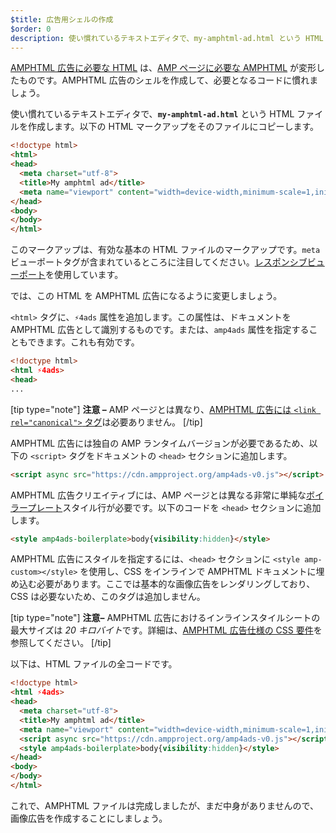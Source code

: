 ```yaml
---
$title: 広告用シェルの作成
$order: 0
description: 使い慣れているテキストエディタで、my-amphtml-ad.html という HTML ファイルを作成します。以下の HTML マークアップをそのファイルにコピーします。
---
```


[AMPHTML 広告に必要な HTML](../../../../documentation/guides-and-tutorials/learn/a4a_spec.md) は、[AMP ページに必要な AMPHTML](../../../../documentation/guides-and-tutorials/learn/spec/amphtml.md) が変形したものです。AMPHTML 広告のシェルを作成して、必要となるコードに慣れましょう。

使い慣れているテキストエディタで、**`my-amphtml-ad.html`** という HTML ファイルを作成します。以下の HTML マークアップをそのファイルにコピーします。

```html
<!doctype html>
<html>
<head>
  <meta charset="utf-8">
  <title>My amphtml ad</title>
  <meta name="viewport" content="width=device-width,minimum-scale=1,initial-scale=1">
</head>
<body>
</body>
</html>
```

このマークアップは、有効な基本の HTML ファイルのマークアップです。`meta` ビューポートタグが含まれているところに注目してください。[レスポンシブビューポート](../../../../documentation/guides-and-tutorials/develop/style_and_layout/responsive_design.md#controlling-the-viewport)を使用しています。

では、この HTML を AMPHTML 広告になるように変更しましょう。

`<html>` タグに、`⚡4ads` 属性を追加します。この属性は、ドキュメントを AMPHTML 広告として識別するものです。または、`amp4ads` 属性を指定することもできます。これも有効です。

```html
<!doctype html>
<html ⚡4ads>
<head>
...
```

[tip type="note"] **注意 –** AMP ページとは異なり、[AMPHTML 広告には `<link rel="canonical">` タグ](../../../../documentation/guides-and-tutorials/learn/a4a_spec.md#amphtml-ad-format-rules)は必要ありません。 [/tip]

AMPHTML 広告には独自の AMP ランタイムバージョンが必要であるため、以下の `<script>` タグをドキュメントの `<head>` セクションに追加します。

```html
<script async src="https://cdn.ampproject.org/amp4ads-v0.js"></script>
```

AMPHTML 広告クリエイティブには、AMP ページとは異なる非常に単純な[ボイラープレート](../../../../documentation/guides-and-tutorials/learn/a4a_spec.md#boilerplate)スタイル行が必要です。以下のコードを `<head>` セクションに追加します。

```html
<style amp4ads-boilerplate>body{visibility:hidden}</style>
```

AMPHTML 広告にスタイルを指定するには、`<head>` セクションに `<style amp-custom></style>` を使用し、CSS をインラインで AMPHTML ドキュメントに埋め込む必要があります。ここでは基本的な画像広告をレンダリングしており、CSS は必要ないため、このタグは追加しません。

[tip type="note"] **注意–** AMPHTML 広告におけるインラインスタイルシートの最大サイズは *20 キロバイト*です。詳細は、[AMPHTML 広告仕様の CSS 要件](../../../../documentation/guides-and-tutorials/learn/a4a_spec.md#css)を参照してください。 [/tip]

以下は、HTML ファイルの全コードです。

```html
<!doctype html>
<html ⚡4ads>
<head>
  <meta charset="utf-8">
  <title>My amphtml ad</title>
  <meta name="viewport" content="width=device-width,minimum-scale=1,initial-scale=1">
  <script async src="https://cdn.ampproject.org/amp4ads-v0.js"></script>
  <style amp4ads-boilerplate>body{visibility:hidden}</style>
</head>
<body>
</body>
</html>
```

これで、AMPHTML ファイルは完成しましたが、まだ中身がありませんので、画像広告を作成することにしましょう。
